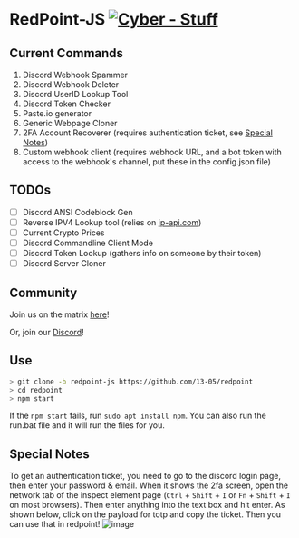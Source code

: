 # RedPoint-JS [![Cyber - Stuff](https://img.shields.io/badge/Cyber-Stuff-indianred)](https://13-05.github.io)
## Current Commands
1) Discord Webhook Spammer
2) Discord Webhook Deleter
3) Discord UserID Lookup Tool
4) Discord Token Checker
5) Paste.io generator
6) Generic Webpage Cloner
7) 2FA Account Recoverer (requires authentication ticket, see [Special Notes](https://github.com/13-05/redpoint/tree/redpoint-js#special-notes))
8) Custom webhook client (requires webhook URL, and a bot token with access to the webhook's channel, put these in the config.json file)

## TODOs
- [ ] Discord ANSI Codeblock Gen
- [ ] Reverse IPV4 Lookup tool (relies on [ip-api.com](https://ip-api.com))
- [ ] Current Crypto Prices
- [ ] Discord Commandline Client Mode
- [ ] Discord Token Lookup (gathers info on someone by their token)
- [ ] Discord Server Cloner

## Community
Join us on the matrix [here](https://matrix.to/#/!mgpMhaBWHrPHIuRdRC:matrix.org?via=matrix.org)!

Or, join our [Discord](https://dsc.gg/unwelcome)!

## Use
```sh
> git clone -b redpoint-js https://github.com/13-05/redpoint
> cd redpoint
> npm start
```
If the `npm start` fails, run `sudo apt install npm`.
You can also run the run.bat file and it will run the files for you.

## Special Notes
To get an authentication ticket, you need to go to the discord login page, then enter your password & email. When it shows the 2fa screen, open the network tab of the inspect element page (`Ctrl` + `Shift` + `I` or `Fn` + `Shift` + `I` on most browsers). Then enter anything into the text box and hit enter. As shown below, click on the payload for totp and copy the ticket. Then you can use that in redpoint!
![image](https://user-images.githubusercontent.com/45636528/154579650-e7e27dbc-83d8-493c-bcc5-3dd1c7ecc33c.png)
